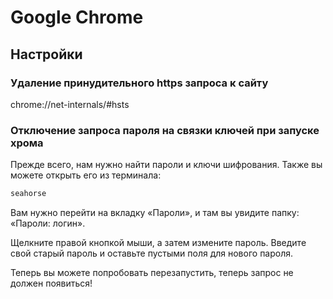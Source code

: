 # Google Chrome

## Настройки

### Удаление принудительного https запроса к сайту

chrome://net-internals/#hsts

### Отключение запроса пароля на связки ключей при запуске хрома

Прежде всего, нам нужно найти пароли и ключи шифрования. Также вы можете открыть
его из терминала:

```sh
seahorse
```

Вам нужно перейти на вкладку «Пароли», и там вы увидите папку: «Пароли: логин».

Щелкните правой кнопкой мыши, а затем измените пароль. Введите свой старый
пароль и оставьте пустыми поля для нового пароля.

Теперь вы можете попробовать перезапустить, теперь запрос не должен появиться!
